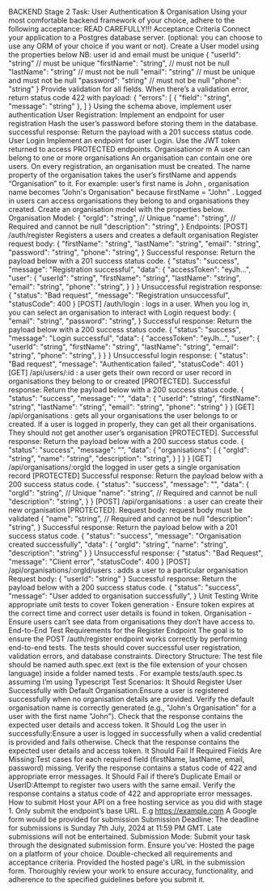  BACKEND Stage 2 Task: User Authentication & Organisation
Using your most comfortable backend framework of your choice, adhere to the following acceptance:
READ CAREFULLY!!!
Acceptance Criteria
 Connect your application to a Postgres database server. (optional: you can choose to use any ORM of your choice if you want or not).
 Create a User model using the properties below
 NB: user id and email must be unique
 {
     "userId": "string" // must be unique
     "firstName": "string", // must not be null
     "lastName": "string" // must not be null
     "email": "string" // must be unique and must not be null
     "password": "string" // must not be null
     "phone": "string"
 }
 Provide validation for all fields. When there’s a validation error, return status code 422 with payload:
 {
   "errors": [
     {
       "field": "string",
       "message": "string"
     },
   ]
 }
 Using the schema above, implement user authentication
 User Registration:
 Implement an endpoint for user registration
 Hash the user’s password before storing them in the database.
 successful response: Return the payload with a 201 success status code.
 User Login
 Implement an endpoint for user Login.
 Use the JWT token returned to access PROTECTED endpoints.
Organisationor m
 A user can belong to one or more organisations
 An organisation can contain one ore users.
 On every registration, an organisation must be created.
 The name property of the organisation takes the user’s firstName and appends “Organisation” to it. For example: user’s first name is John , organisation name becomes "John's Organisation" because firstName = "John" .
 Logged in users can access organisations they belong to and organisations they created.
 Create an organisation model with the properties below.
Organisation Model:
 {
     "orgId": "string", // Unique
     "name": "string", // Required and cannot be null
     "description": "string",
 }
Endpoints:
 [POST] /auth/register Registers a users and creates a default organisation 
 Register request body:
 {
     "firstName": "string",
     "lastName": "string",
     "email": "string",
     "password": "string",
     "phone": "string",
 }
Successful response: Return the payload below with a 201 success status code.
 {
     "status": "success",
     "message": "Registration successful",
     "data": {
       "accessToken": "eyJh...",
       "user": {
           "userId": "string",
           "firstName": "string",
                 "lastName": "string",
                 "email": "string",
                 "phone": "string",
       }
     }
 }
Unsuccessful registration response:
 {
     "status": "Bad request",
     "message": "Registration unsuccessful",
     "statusCode": 400
 }
 [POST] /auth/login : logs in a user. When you log in, you can select an organisation to interact with
Login request body:
 {
     "email": "string",
     "password": "string",
 }
Successful response: Return the payload below with a 200 success status code.
 {
     "status": "success",
     "message": "Login successful",
     "data": {
       "accessToken": "eyJh...",
       "user": {
           "userId": "string",
           "firstName": "string",
                 "lastName": "string",
                 "email": "string",
                 "phone": "string",
       }
     }
 }
Unsuccessful login response:
 {
     "status": "Bad request",
     "message": "Authentication failed",
     "statusCode": 401
 }
 [GET] /api/users/:id : a user gets their own record or user record in organisations they belong to or created [PROTECTED].
Successful response: Return the payload below with a 200 success status code.
 {
         "status": "success",
     "message": "<message>",
     "data": {
       "userId": "string",
       "firstName": "string",
             "lastName": "string",
             "email": "string",
             "phone": "string"
     }
 }
 [GET] /api/organisations : gets all your organisations the user belongs to or created. If a user is logged in properly, they can get all their organisations. They should not get another user’s organisation [PROTECTED].
Successful response: Return the payload below with a 200 success status code.
 {
     "status": "success",
         "message": "<message>",
     "data": {
       "organisations": [
           {
               "orgId": "string",
                     "name": "string",
                     "description": "string",
           }
       ]
     }
 }
 [GET] /api/organisations/:orgId the logged in user gets a single organisation record [PROTECTED]
Successful response: Return the payload below with a 200 success status code.
 {
     "status": "success",
         "message": "<message>",
     "data": {
             "orgId": "string", // Unique
             "name": "string", // Required and cannot be null
             "description": "string",
     }
 }
 [POST] /api/organisations : a user can create their new organisation [PROTECTED].
Request body: request body must be validated
 {
     "name": "string", // Required and cannot be null
     "description": "string",
 }
Successful response: Return the payload below with a 201 success status code.
 {
     "status": "success",
     "message": "Organisation created successfully",
     "data": {
           "orgId": "string", 
                 "name": "string", 
                 "description": "string"
     }
 }
Unsuccessful response:
 {
     "status": "Bad Request",
     "message": "Client error",
     "statusCode": 400
 }
 [POST] /api/organisations/:orgId/users : adds a user to a particular organisation
Request body:
 {
     "userId": "string"
 }
Successful response: Return the payload below with a 200 success status code.
 {
     "status": "success",
     "message": "User added to organisation successfully",
 }
Unit Testing
Write appropriate unit tests to cover
 Token generation - Ensure token expires at the correct time and correct user details is found in token.
 Organisation - Ensure users can’t see data from organisations they don’t have access to.
End-to-End Test Requirements for the Register Endpoint
The goal is to ensure the POST /auth/register endpoint works correctly by performing end-to-end tests. The tests should cover successful user registration, validation errors, and database constraints.
Directory Structure:
 The test file should be named auth.spec.ext (ext is the file extension of your chosen language) inside a folder named tests . For example tests/auth.spec.ts assuming I’m using Typescript
Test Scenarios:
 It Should Register User Successfully with Default Organisation:Ensure a user is registered successfully when no organisation details are provided.
 Verify the default organisation name is correctly generated (e.g., "John's Organisation" for a user with the first name "John").
 Check that the response contains the expected user details and access token.
 It Should Log the user in successfully:Ensure a user is logged in successfully when a valid credential is provided and fails otherwise.
 Check that the response contains the expected user details and access token.
 It Should Fail If Required Fields Are Missing:Test cases for each required field (firstName, lastName, email, password) missing.
 Verify the response contains a status code of 422 and appropriate error messages.
 It Should Fail if there’s Duplicate Email or UserID:Attempt to register two users with the same email.
 Verify the response contains a status code of 422 and appropriate error messages.
How to submit
 Host your API on a free hosting service as you did with stage 1.
 Only submit the endpoint’s base URL. E.g https://example.com
 A Google form would be provided for submission
Submission Deadline:
The deadline for submissions is Sunday 7th July, 2024 at 11:59 PM GMT. Late submissions will not be entertained.
Submission Mode:
Submit your task through the designated submission form. Ensure you've:
 Hosted the page on a platform of your choice.
 Double-checked all requirements and acceptance criteria.
 Provided the hosted page's URL in the submission form.
 Thoroughly review your work to ensure accuracy, functionality, and adherence to the specified guidelines before you submit it.

